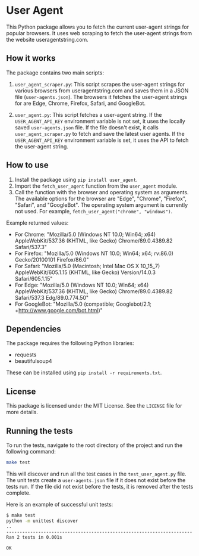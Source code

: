 # User Agent

This Python package allows you to fetch the current user-agent strings for popular browsers. It uses web scraping to fetch the user-agent strings from the website useragentstring.com.

## How it works

The package contains two main scripts:

1. `user_agent_scraper.py`: This script scrapes the user-agent strings for various browsers from useragentstring.com and saves them in a JSON file (`user-agents.json`). The browsers it fetches the user-agent strings for are Edge, Chrome, Firefox, Safari, and GoogleBot.

2. `user_agent.py`: This script fetches a user-agent string. If the `USER_AGENT_API_KEY` environment variable is not set, it uses the locally saved `user-agents.json` file. If the file doesn't exist, it calls `user_agent_scraper.py` to fetch and save the latest user agents. If the `USER_AGENT_API_KEY` environment variable is set, it uses the API to fetch the user-agent string.

## How to use

1. Install the package using `pip install user_agent`.
2. Import the `fetch_user_agent` function from the `user_agent` module.
3. Call the function with the browser and operating system as arguments. The available options for the browser are "Edge", "Chrome", "Firefox", "Safari", and "GoogleBot". The operating system argument is currently not used. For example, `fetch_user_agent("chrome", "windows")`.

Example returned values:

- For Chrome: "Mozilla/5.0 (Windows NT 10.0; Win64; x64) AppleWebKit/537.36 (KHTML, like Gecko) Chrome/89.0.4389.82 Safari/537.3"
- For Firefox: "Mozilla/5.0 (Windows NT 10.0; Win64; x64; rv:86.0) Gecko/20100101 Firefox/86.0"
- For Safari: "Mozilla/5.0 (Macintosh; Intel Mac OS X 10_15_7) AppleWebKit/605.1.15 (KHTML, like Gecko) Version/14.0.3 Safari/605.1.15"
- For Edge: "Mozilla/5.0 (Windows NT 10.0; Win64; x64) AppleWebKit/537.36 (KHTML, like Gecko) Chrome/89.0.4389.82 Safari/537.3 Edg/89.0.774.50"
- For GoogleBot: "Mozilla/5.0 (compatible; Googlebot/2.1; +http://www.google.com/bot.html)"

## Dependencies

The package requires the following Python libraries:

- requests
- beautifulsoup4

These can be installed using `pip install -r requirements.txt`.

## License

This package is licensed under the MIT License. See the `LICENSE` file for more details.
## Running the tests

To run the tests, navigate to the root directory of the project and run the following command:

```bash
make test
```

This will discover and run all the test cases in the `test_user_agent.py` file. The unit tests create a `user-agents.json` file if it does not exist before the tests run. If the file did not exist before the tests, it is removed after the tests complete.

Here is an example of successful unit tests:

```bash
$ make test
python -m unittest discover
..
----------------------------------------------------------------------
Ran 2 tests in 0.001s

OK
```
